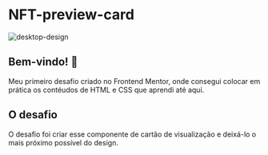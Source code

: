 # NFT-preview-card
![desktop-design](https://github.com/Gisele-Nuness/NFT-preview-card/assets/133158107/632e12be-80ba-49a8-9dee-feeb4db93cbc)

## Bem-vindo! 👋

Meu primeiro desafio criado no Frontend Mentor, onde consegui colocar em prática os contéudos de HTML e CSS que aprendi até aqui.

## O desafio

O desafio foi criar esse componente de cartão de visualização e deixá-lo o mais próximo possível do design.
